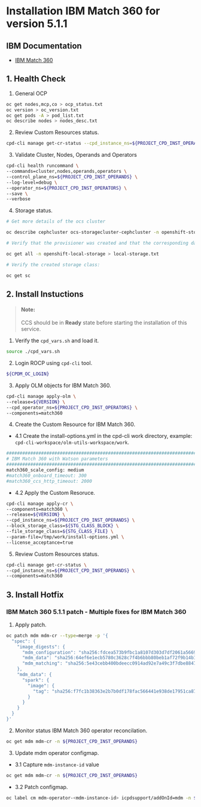 # Installation IBM Match 360 for version 5.1.1

## IBM Documentation
* [IBM Match 360](https://www.ibm.com/docs/en/software-hub/5.1.x?topic=services-match-360)

## 1. Health Check

1. General OCP

```bash
oc get nodes,mcp,co > ocp_status.txt
oc version > oc_version.txt
oc get pods -A > pod_list.txt
oc describe nodes > nodes_desc.txt
```

2. Review Custom Resources status.

```bash
cpd-cli manage get-cr-status --cpd_instance_ns=${PROJECT_CPD_INST_OPERANDS} > cr_status.txt
```

3. Validate Cluster, Nodes, Operands and Operators

```bash
cpd-cli health runcommand \
--commands=cluster,nodes,operands,operators \
--control_plane_ns=${PROJECT_CPD_INST_OPERANDS} \
--log-level=debug \
--operator_ns=${PROJECT_CPD_INST_OPERATORS} \
--save \
--verbose
```

4. Storage status.

```bash
# Get more details of the ocs cluster

oc describe cephcluster ocs-storagecluster-cephcluster -n openshift-storage > odf-status.txt

# Verify that the provisioner was created and that the corresponding daemon sets were created by:

oc get all -n openshift-local-storage > local-storage.txt

# Verify the created storage class:

oc get sc
```

## 2. Install Instuctions

> #### Note:
> CCS should be in **Ready** state before starting the installation of this service.


1. Verify the `cpd_vars.sh` and load it.

```bash
source ./cpd_vars.sh
```

2. Login ROCP using `cpd-cli` tool.

```bash
${CPDM_OC_LOGIN}
```

3. Apply OLM objects for IBM Match 360.

```bash
cpd-cli manage apply-olm \
--release=${VERSION} \
--cpd_operator_ns=${PROJECT_CPD_INST_OPERATORS} \
--components=match360
```

4. Create the Custom Resource for IBM Match 360.

* 4.1 Create the install-options.yml in the cpd-cli work directory, example: `cpd-cli-workspace/olm-utils-workspace/work`.

```bash
################################################################################
# IBM Match 360 with Watson parameters
################################################################################
match360_scale_config: medium
#match360_onboard_timeout: 300
#match360_ccs_http_timeout: 2000
```

* 4.2 Apply the Custom Resoruce.

```bash
cpd-cli manage apply-cr \
--components=match360 \
--release=${VERSION} \
--cpd_instance_ns=${PROJECT_CPD_INST_OPERANDS} \
--block_storage_class=${STG_CLASS_BLOCK} \
--file_storage_class=${STG_CLASS_FILE} \
--param-file=/tmp/work/install-options.yml \
--license_acceptance=true
```

5. Review Custom Resources status.

```bash
cpd-cli manage get-cr-status \
--cpd_instance_ns=${PROJECT_CPD_INST_OPERANDS} \
--components=match360
```

## 3. Install Hotfix

### IBM Match 360 5.1.1 patch - Multiple fixes for IBM Match 360
1. Apply patch.

```bash
oc patch mdm mdm-cr --type=merge -p '{
  "spec": {
    "image_digests": {
      "mdm_configuration": "sha256:fdcea573b9fbc1a8107d303d7df2061a566990461ef880b33c5af2f3c33e6c8d",
      "mdm_data": "sha256:64ef6e1ecb5780c3628c7f4b6bbb80beb1af72f9b14b10bf9a34da079256078c",
      "mdm_matching": "sha256:5e43cebb400bdeecc0914ad92e7a49c3f7dbe8847535feaa1506f264ba62dac"
    },
    "mdm_data": {
      "spark": {
        "image": {
          "tag": "sha256:f7fc1b38363e2b7b0df178fac566441e938de17951ca87412bf335d9aec00eed"
        }
      }
    }
  }
}'
```

2. Monitor status IBM Match 360 operator reconcilation.

```bash
oc get mdm mdm-cr -n ${PROJECT_CPD_INST_OPERANDS}
```

3.  Update mdm operator configmap.

- 3.1 Capture `mdm-instance-id` value

```bash
oc get mdm mdm-cr -n ${PROJECT_CPD_INST_OPERANDS}
```

- 3.2 Patch configmap.

```bash
oc label cm mdm-operator-<mdm-instance-id> icpdsupport/addOnId=mdm -n ${PROJECT_CPD_INST_OPERANDS}
```

<!-- ### IBM Match 360 5.1.1 - Delete/Reject flow fails with error Draft Version doesn't exist

1. Apply patch.

```bash
oc patch mdm mdm-cr --type=merge -p '{"spec":{"mdm_model":{"image": "tag":"sha256:a064f7491263488133beb496b4c09e2796d6cf155ed4efb70185ca6035dfbfed"}}}}' -n ${PROJECT_CPD_INSTANCE}
```

2. Monitor status IBM Match 360 operator reconcilation.

```bash
oc get mdm mdm-cr -n ${PROJECT_CPD_INST_OPERANDS}
``` -->